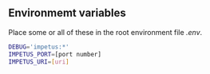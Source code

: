 ## Environmemt variables

Place some or all of these in the root environment file _.env_.

```sh
DEBUG='impetus:*'
IMPETUS_PORT=[port number]
IMPETUS_URI=[uri]
```